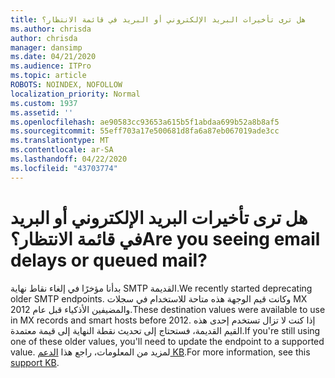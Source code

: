```yaml
---
title: هل ترى تأخيرات البريد الإلكتروني أو البريد في قائمة الانتظار؟
ms.author: chrisda
author: chrisda
manager: dansimp
ms.date: 04/21/2020
ms.audience: ITPro
ms.topic: article
ROBOTS: NOINDEX, NOFOLLOW
localization_priority: Normal
ms.custom: 1937
ms.assetid: ''
ms.openlocfilehash: ae90583cc93653a615b5f1abdaa699b52a8b8af5
ms.sourcegitcommit: 55eff703a17e500681d8fa6a87eb067019ade3cc
ms.translationtype: MT
ms.contentlocale: ar-SA
ms.lasthandoff: 04/22/2020
ms.locfileid: "43703774"
---
```

# <a name="are-you-seeing-email-delays-or-queued-mail"></a><span data-ttu-id="c14cf-102">هل ترى تأخيرات البريد الإلكتروني أو البريد في قائمة الانتظار؟</span><span class="sxs-lookup"><span data-stu-id="c14cf-102">Are you seeing email delays or queued mail?</span></span>

<span data-ttu-id="c14cf-103">بدأنا مؤخرًا في إلغاء نقاط نهاية SMTP القديمة.</span><span class="sxs-lookup"><span data-stu-id="c14cf-103">We recently started deprecating older SMTP endpoints.</span></span> <span data-ttu-id="c14cf-104">وكانت قيم الوجهة هذه متاحة للاستخدام في سجلات MX والمضيفين الأذكياء قبل عام 2012.</span><span class="sxs-lookup"><span data-stu-id="c14cf-104">These destination values were available to use in MX records and smart hosts before 2012.</span></span> <span data-ttu-id="c14cf-105">إذا كنت لا تزال تستخدم إحدى هذه القيم القديمة، فستحتاج إلى تحديث نقطة النهاية إلى قيمة معتمدة.</span><span class="sxs-lookup"><span data-stu-id="c14cf-105">If you're still using one of these older values, you'll need to update the endpoint to a supported value.</span></span> <span data-ttu-id="c14cf-106">لمزيد من المعلومات، راجع هذا [الدعم KB](https://support.microsoft.com/help/4057301/attr35-response-code-when-mail-is-sent-to-eop-exo).</span><span class="sxs-lookup"><span data-stu-id="c14cf-106">For more information, see this [support KB](https://support.microsoft.com/help/4057301/attr35-response-code-when-mail-is-sent-to-eop-exo).</span></span>
